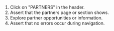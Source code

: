 1. Click on "PARTNERS" in the header.
2. Assert that the partners page or section shows.
3. Explore partner opportunities or information.
4. Assert that no errors occur during navigation.